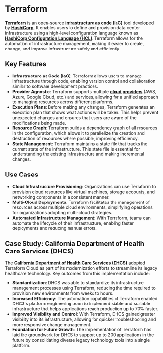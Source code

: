 # Terraform

[**Terraform**](TERRAFORM.md) is an open-source [**infrastructure as code (IaC)**](HAL_PUTHOFF.md) tool developed by [**HashiCorp**](../../joes_notes/HASHICORP.md). It enables users to define and provision data center infrastructure using a high-level configuration language known as [**HashiCorp Configuration Language (HCL)**](../../joes_notes/HCL.md). Terraform allows for the automation of infrastructure management, making it easier to create, change, and improve infrastructure safely and efficiently.

## Key Features

* **Infrastructure as Code (IaC)**: Terraform allows users to manage infrastructure through code, enabling version control and collaboration similar to software development practices.
* **Provider Agnostic**: Terraform supports multiple [**cloud providers**](../AI/DEMOCRATIZING_AGI.md) (AWS, Azure, Google Cloud, etc.) and services, allowing for a unified approach to managing resources across different platforms.
* **Execution Plans**: Before making any changes, Terraform generates an execution plan that shows what actions will be taken. This helps prevent unexpected changes and ensures that users are aware of the modifications being made.
* [**Resource Graph**](RESOURCE_GRAPH.md): Terraform builds a dependency graph of all resources in the configuration, which allows it to parallelize the creation and destruction of resources where possible, improving efficiency.
* **State Management**: Terraform maintains a state file that tracks the current state of the infrastructure. This state file is essential for understanding the existing infrastructure and making incremental changes.

## Use Cases

* **Cloud Infrastructure Provisioning**: Organizations can use Terraform to provision cloud resources like virtual machines, storage accounts, and networking components in a consistent manner.
* **Multi-Cloud Deployments**: Terraform facilitates the management of resources across multiple cloud environments, simplifying operations for organizations adopting multi-cloud strategies.
* **Automated Infrastructure Management**: With Terraform, teams can automate the lifecycle of their infrastructure, enabling faster deployments and reducing manual errors.

## Case Study: California Department of Health Care Services (DHCS)

The [**California Department of Health Care Services (DHCS)**](HASHICORP_DHCS.md) adopted Terraform Cloud as part of its modernization efforts to streamline its legacy healthcare technology. Key outcomes from this implementation include:

* **Standardization**: DHCS was able to standardize its infrastructure management processes using Terraform, reducing the time required to provision new environments from weeks to hours.
* **Increased Efficiency**: The automation capabilities of Terraform enabled DHCS's platform engineering team to implement stable and scalable infrastructure that helps applications reach production up to 70% faster.
* **Improved Visibility and Control**: With Terraform, DHCS gained greater visibility into its infrastructure, allowing for quicker troubleshooting and more responsive change management.
* **Foundation for Future Growth**: The implementation of Terraform has laid the groundwork for DHCS to support up to 200 applications in the future by consolidating diverse legacy technology tools into a single platform.
